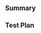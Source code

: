 <!--
  Thanks for submitting a pull request!
  We appreciate you spending the time to work on these changes. Please provide enough information so that others can review your pull request.

  Before submitting a pull request, please make sure the following is done:

  1. Fork [the repository](https://github.com/glific/glific-frontend) and create your branch from `master`.
  2. Run `yarn` in the repository root.
  3. If you've fixed a bug or added code that should be tested, add tests!
  4. Ensure the test suite passes (`yarn test`). Tip: `yarn test --watch TestName` is helpful in development.
  5. Please ensure coding standard and conventions are followed. You can find the details at https://docs.google.com/document/d/1rfU33IjS-ioiIH0TBWpxoLsdyyYdI1tDrqr5HCRIb98/edit?usp=sharing

-->

## Summary

<!-- Explain the **motivation** for making this change. What existing problem does the pull request solve? -->

## Test Plan

<!-- Demonstrate the code is solid. Example: The exact commands you ran and their output, screenshots / videos if the pull request changes the user interface. -->
